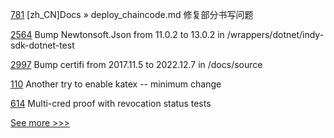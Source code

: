 
[781](https://github.com/hyperledger/fabric-docs-i18n/pull/781) [zh_CN]Docs » deploy_chaincode.md 修复部分书写问题

[2564](https://github.com/hyperledger/indy-sdk/pull/2564) Bump Newtonsoft.Json from 11.0.2 to 13.0.2 in /wrappers/dotnet/indy-sdk-dotnet-test

[2997](https://github.com/hyperledger/iroha/pull/2997) Bump certifi from 2017.11.5 to 2022.12.7 in /docs/source

[110](https://github.com/hyperledger/anoncreds-spec/pull/110) Another try to enable katex -- minimum change

[614](https://github.com/hyperledger/aries-agent-test-harness/pull/614) Multi-cred proof with revocation status tests


[See more >>>](https://start-here.hyperledger.org/pull-requests)
